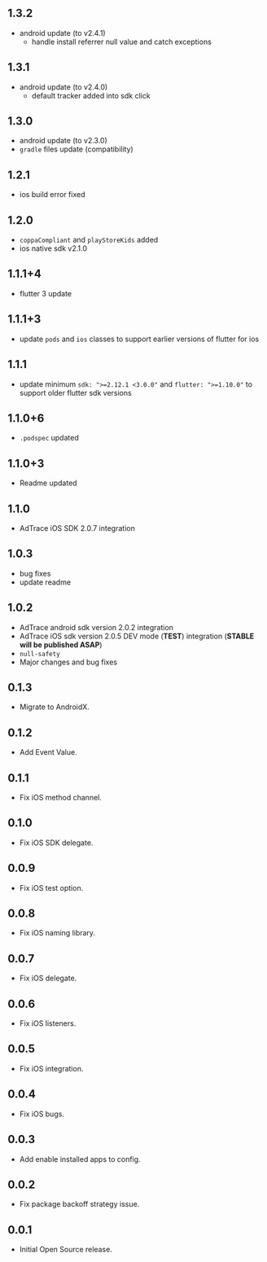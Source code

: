 ## 1.3.2
* android update (to v2.4.1)
  - handle install referrer null value and catch exceptions

## 1.3.1
* android update (to v2.4.0)
  - default tracker added into sdk click 

## 1.3.0
* android update (to v2.3.0)
* `gradle` files update (compatibility)

## 1.2.1
* ios build error fixed

## 1.2.0
* `coppaCompliant` and `playStoreKids` added
* ios native sdk v2.1.0

## 1.1.1+4
* flutter 3 update

## 1.1.1+3
* update `pods` and `ios` classes to support earlier versions of flutter for ios

## 1.1.1
* update minimum `sdk: ">=2.12.1 <3.0.0"` and `flutter: ">=1.10.0"` to support older flutter sdk versions

## 1.1.0+6
* `.podspec` updated


## 1.1.0+3
* Readme updated

## 1.1.0
* AdTrace iOS SDK 2.0.7 integration

## 1.0.3
* bug fixes
* update readme

## 1.0.2

* AdTrace android sdk version 2.0.2 integration
* AdTrace iOS sdk version 2.0.5 DEV mode (**TEST**) integration (**STABLE will be published ASAP**)
* `null-safety`
* Major changes and bug fixes

## 0.1.3

* Migrate to AndroidX.

## 0.1.2

* Add Event Value.

## 0.1.1

* Fix iOS method channel.

## 0.1.0

* Fix iOS SDK delegate.

## 0.0.9

* Fix iOS test option.

## 0.0.8

* Fix iOS naming library.

## 0.0.7

* Fix iOS delegate.

## 0.0.6

* Fix iOS listeners.

## 0.0.5

* Fix iOS integration.

## 0.0.4

* Fix iOS bugs.

## 0.0.3

* Add enable installed apps to config.

## 0.0.2

* Fix package backoff strategy issue.

## 0.0.1

* Initial Open Source release.


